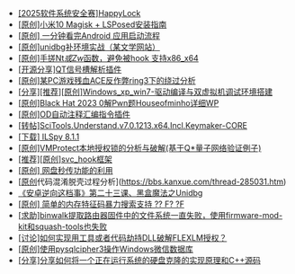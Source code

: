 + [[2025软件系统安全赛]HappyLock](https://bbs.kanxue.com/thread-285135.htm)
+ [[原创]小米10 Magisk + LSPosed安装指南](https://bbs.kanxue.com/thread-285114.htm)
+ [[原创] 一分钟看完Android 应用启动流程](https://bbs.kanxue.com/thread-284686.htm)
+ [[原创]unidbg补环境实战（某文学网站）](https://bbs.kanxue.com/thread-285140.htm)
+ [[原创]手搓Nt*或Zw*函数，避免被hook 支持x86_x64](https://bbs.kanxue.com/thread-284264.htm)
+ [[开源分享]QT信号槽解析插件](https://bbs.kanxue.com/thread-276201.htm)
+ [[原创]某PC游戏残血ACE反作弊ring3下的绕过分析](https://bbs.kanxue.com/thread-284667.htm)
+ [[分享][推荐][原创]Windows_xp_win7-驱动编译与双虚拟机调试环境搭建](https://bbs.kanxue.com/thread-285034.htm)
+ [[原创]Black Hat 2023 0解Pwn题Houseofminho详细WP](https://bbs.kanxue.com/thread-279588.htm)
+ [[原创]OD自动注释汇编指令插件](https://bbs.kanxue.com/thread-284557.htm)
+ [[转帖]SciTools.Understand.v7.0.1213.x64.Incl.Keymaker-CORE](https://bbs.kanxue.com/thread-285118.htm)
+ [[下载] ILSpy 8.1.1](https://bbs.kanxue.com/thread-278916.htm)
+ [[原创]VMProtect本地授权锁的分析与破解(基于Q*量子网络验证例子)](https://bbs.kanxue.com/thread-285076.htm)
+ [[推荐][原创]svc_hook框架](https://bbs.kanxue.com/thread-284713.htm)
+ [[原创] 网盘秒传功能的利用](https://bbs.kanxue.com/thread-284783.htm)
+ [[原创](软件名veresiye)代码混淆脱壳过程分析](https://bbs.kanxue.com/thread-285031.htm)
+ [《安卓逆向这档事》第二十三课、黑盒魔法之Unidbg](https://bbs.kanxue.com/thread-285073.htm)
+ [[原创] 简单的内存特征码暴力搜索支持 ?? F? ?F](https://bbs.kanxue.com/thread-284451.htm)
+ [[求助]binwalk提取路由器固件中的文件系统一直失败，使用firmware-mod-kit和squash-tools也失败](https://bbs.kanxue.com/thread-285126.htm)
+ [[讨论]如何实现用工具或者代码劫持DLL破解FLEXLM授权？](https://bbs.kanxue.com/thread-285083.htm)
+ [[原创]使用pysqlcipher3操作Windows微信数据库](https://bbs.kanxue.com/thread-281525.htm)
+ [[分享]分享如何将一个正在运行系统的硬盘克隆的实现原理和C++源码](https://bbs.kanxue.com/thread-284753.htm)
